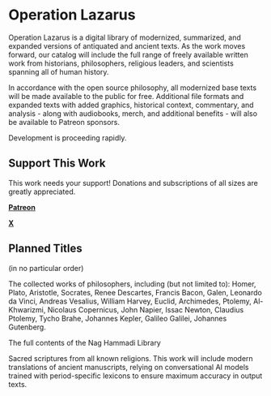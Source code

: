 # Operation Lazarus

Operation Lazarus is a digital library of modernized, summarized, and expanded versions of antiquated and ancient texts. As the work moves forward, our catalog will include the full range of freely available written work from historians, philosophers, religious leaders, and scientists spanning all of human history.

In accordance with the open source philosophy, all modernized base texts will be made available to the public for free. Additional file formats and expanded texts with added graphics, historical context, commentary, and analysis - along with audiobooks, merch, and additional benefits - will also be available to Patreon sponsors.

Development is proceeding rapidly.

## Support This Work

This work needs your support! Donations and subscriptions of all sizes are greatly appreciated.

**[Patreon](https://www.patreon.com/OperationLazarus)**

**[X](https://x.com/FreemanWriting/status/1808994818586005798)**

## Planned Titles

(in no particular order)

The collected works of philosophers, including (but not limited to): Homer, Plato, Aristotle, Socrates, Renee Descartes, Francis Bacon, Galen, Leonardo da Vinci, Andreas Vesalius, William Harvey, Euclid, Archimedes, Ptolemy, Al-Khwarizmi, Nicolaus Copernicus, John Napier, Issac Newton, Claudius Ptolemy, Tycho Brahe, Johannes Kepler, Galileo Galilei, Johannes Gutenberg.

The full contents of the Nag Hammadi Library

Sacred scriptures from all known religions. This work will include modern translations of ancient manuscripts, relying on conversational AI models trained with period-specific lexicons to ensure maximum accuracy in output texts.
